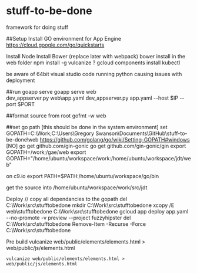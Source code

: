 # stuff-to-be-done
framework for doing stuff

##Setup
Install GO environment for App Engine
https://cloud.google.com/go/quickstarts

Install Node
Install Bower (replace later with webpack)
bower install in the web folder
npm install -g vulcanize
? gcloud components install kubectl

be aware of 64bit visual studio code running python causing issues with deployment

##run
goapp serve
goapp serve web\
dev_appserver.py web\app.yaml
dev_appserver.py app.yaml --host $IP --port $PORT

##format source
from root
gofmt -w web

##set go path [this should be done in the system environment]
set GOPATH=C:\Work;C:\Users\Gregory Swanson\Documents\GitHub\stuff-to-be-done\web
https://github.com/golang/go/wiki/Setting-GOPATH#windows
[NO] go get github.com/gin-gonic
go get github.com/gin-gonic/gin
export GOPATH=/work;/gae/web
export GOPATH="/home/ubuntu/workspace/work:/home/ubuntu/workspace/jdt/web"

on c9.io
export PATH=$PATH:/home/ubuntu/workspace/go/bin

get the source into /home/ubuntu/workspace/work/src/jdt

Deploy
    // copy all dependancies to the gopath
    del C:\Work\src\stufftobedone
    mkdir C:\Work\src\stufftobedone
    xcopy /E web\stufftobedone C:\Work\src\stufftobedone
    gcloud app deploy app.yaml --no-promote -v preview --project fuzzyhipster
    del C:\Work\src\stufftobedone
    Remove-Item -Recurse -Force C:\Work\src\stufftobedone

Pre build
    vulcanize web/public/elements/elements.html > web/public/js/elements.html

    vulcanize web/public/elements/elements.html > web/public/js/elements.html